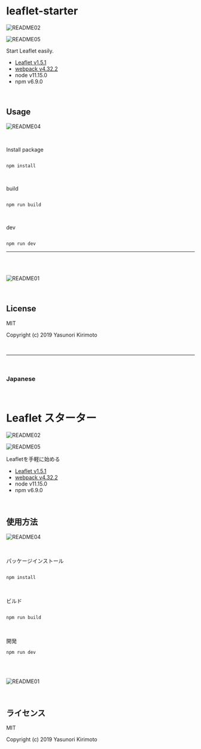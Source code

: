 # leaflet-starter

![README02](img/README02.png)

![README05](img/README05.png)

Start Leaflet easily.  
- [Leaflet v1.5.1](http://leafletjs.com) 
- [webpack v4.32.2](https://webpack.js.org)  
- node v11.15.0
- npm v6.9.0

<br>

## Usage

![README04](img/README04.png)

<br>

Install package

```

npm install

```

<br>

build

```

npm run build

```

<br>

dev

```

npm run dev

```

---

<br>
<br>

![README01](img/README01.gif)

<br>

## License
MIT

Copyright (c) 2019 Yasunori Kirimoto

<br>

---

<br>

### Japanese

<br>

# Leaflet スターター

![README02](img/README02.png)

![README05](img/README05.png)

Leafletを手軽に始める
- [Leaflet v1.5.1](http://leafletjs.com) 
- [webpack v4.32.2](https://webpack.js.org)  
- node v11.15.0
- npm v6.9.0

<br>

##  使用方法

![README04](img/README04.png)

<br>

パッケージインストール

```

npm install

```

<br>

ビルド

```

npm run build

```

<br>

開発

```
npm run dev

```

<br>
<br>

![README01](img/README01.gif)

<br>

## ライセンス
MIT

Copyright (c) 2019 Yasunori Kirimoto

<br>
